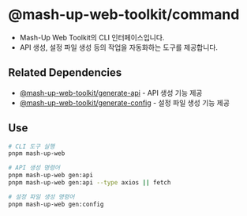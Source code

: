 # @mash-up-web-toolkit/command

- Mash-Up Web Toolkit의 CLI 인터페이스입니다.
- API 생성, 설정 파일 생성 등의 작업을 자동화하는 도구를 제공합니다.

## Related Dependencies

- [@mash-up-web-toolkit/generate-api](https://www.npmjs.com/package/@mash-up-web-toolkit/generate-api) - API 생성 기능 제공
- [@mash-up-web-toolkit/generate-config](https://www.npmjs.com/package/@mash-up-web-toolkit/generate-config) - 설정 파일 생성 기능 제공

## Use

```bash
# CLI 도구 실행
pnpm mash-up-web

# API 생성 명령어
pnpm mash-up-web gen:api
pnpm mash-up-web gen:api --type axios || fetch

# 설정 파일 생성 명령어
pnpm mash-up-web gen:config
```
